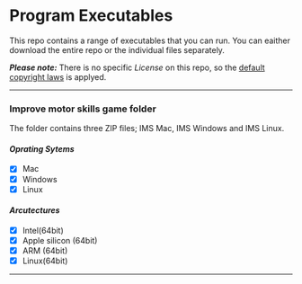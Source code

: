 # Program Executables
This repo contains a range of executables that you can run. You can eaither download the entire repo or the individual files separately.

_**Please note:**_ There is no specific _License_ on this repo, so the [default copyright laws](https://docs.github.com/en/repositories/managing-your-repositorys-settings-and-features/customizing-your-repository/licensing-a-repository) is applyed.
_______

### Improve motor skills game folder
The folder contains three ZIP files; IMS Mac, IMS Windows and IMS Linux.

#### _Oprating Sytems_

- [x] Mac
- [x] Windows
- [x] Linux

#### _Arcutectures_

- [x] Intel(64bit)
- [x] Apple silicon (64bit)
- [x] ARM (64bit)
- [x] Linux(64bit)

---
